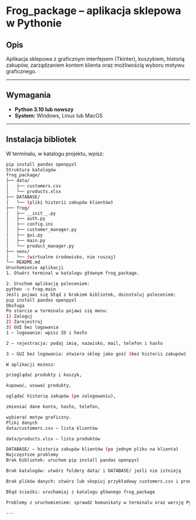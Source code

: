 # Frog_package – aplikacja sklepowa w Pythonie

## Opis

Aplikacja sklepowa z graficznym interfejsem (Tkinter), koszykiem, historią zakupów, zarządzaniem kontem klienta oraz możliwością wyboru motywu graficznego.

---

## Wymagania

- **Python 3.10 lub nowszy**
- **System:** Windows, Linux lub MacOS

---

## Instalacja bibliotek

W terminalu, w katalogu projektu, wpisz:

```bash
pip install pandas openpyxl
Struktura katalogów
frog_package/
├── data/
│   ├── customers.csv
│   └── products.xlsx
├── DATABASE/
│   └── (pliki historii zakupów klientów)
├── frog/
│   ├── __init__.py
│   ├── auth.py
│   ├── config.ini
│   ├── customer_manager.py
│   ├── gui.py
│   ├── main.py
│   └── product_manager.py
├── venv/
│   └── (wirtualne środowisko, nie ruszaj)
└── README.md
Uruchomienie aplikacji
1. Otwórz terminal w katalogu głównym frog_package.

2. Uruchom aplikację poleceniem:
python -m frog.main
Jeśli pojawi się błąd z brakiem bibliotek, doinstaluj poleceniem:
pip install pandas openpyxl
Obsługa
Po starcie w terminalu pojawi się menu:
1) Zaloguj
2) Zarejestruj
3) GUI bez logowania
1 – logowanie: wpisz ID i hasło

2 – rejestracja: podaj imię, nazwisko, mail, telefon i hasło

3 – GUI bez logowania: otwiera sklep jako gość (bez historii zakupów)

W aplikacji możesz:

przeglądać produkty i koszyk,

kupować, usuwać produkty,

oglądać historię zakupów (po zalogowaniu),

zmieniać dane konta, hasło, telefon,

wybierać motyw graficzny.
Pliki danych
data/customers.csv – lista klientów

data/products.xlsx – lista produktów

DATABASE/ – historia zakupów klientów (po jednym pliku na klienta)
Najczęstsze problemy
Brak bibliotek: uruchom pip install pandas openpyxl

Brak katalogów: utwórz foldery data/ i DATABASE/ jeśli nie istnieją

Brak plików danych: stwórz lub skopiuj przykładowy customers.csv i products.xlsx do data/

Błąd ścieżki: uruchamiaj z katalogu głównego frog_package

Problemy z uruchomieniem: sprawdź komunikaty w terminalu oraz wersję Pythona

---





